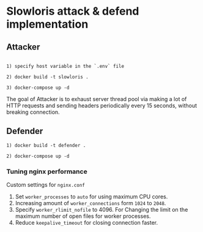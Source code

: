 # Slowloris attack & defend implementation

## Attacker

```

1) specify host variable in the `.env` file

2) docker build -t slowloris .

3) docker-compose up -d

```


The goal of Attacker is to exhaust server thread pool via making a lot of HTTP requests and sending headers periodically every 15 seconds, without breaking connection.


## Defender

```
1) docker build -t defender .

2) docker-compose up -d

```

### Tuning nginx performance

Custom settings for `nginx.conf`

1) Set `worker_processes` to `auto` for using maximum CPU cores.
2) Increasing amount of `worker_connections` form `1024` to `2048`.
3) Specify `worker_rlimit_nofile` to 4096. For Changing the limit on the maximum number of open files for worker processes.
4) Reduce `keepalive_timeout` for closing connection faster.

